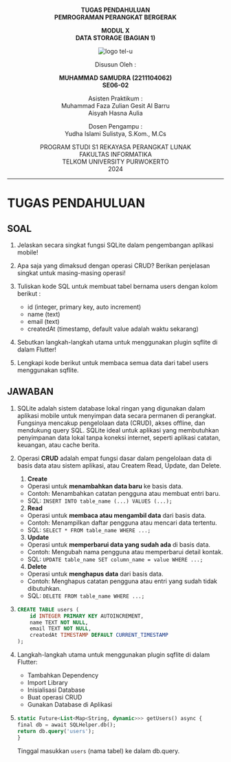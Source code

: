<div align="center">

**TUGAS PENDAHULUAN**  
**PEMROGRAMAN PERANGKAT BERGERAK**

**MODUL X**  
**DATA STORAGE (BAGIAN 1)**

![logo tel-u](https://github.com/user-attachments/assets/3a44181d-9c92-47f6-8cf0-87755117fd99)

Disusun Oleh :

**MUHAMMAD SAMUDRA (2211104062)**  
**SE06-02**

Asisten Praktikum :  
Muhammad Faza Zulian Gesit Al Barru  
Aisyah Hasna Aulia

Dosen Pengampu :  
Yudha Islami Sulistya, S.Kom., M.Cs

PROGRAM STUDI S1 REKAYASA PERANGKAT LUNAK  
FAKULTAS INFORMATIKA  
TELKOM UNIVERSITY PURWOKERTO  
2024

</div>

---

# TUGAS PENDAHULUAN

## SOAL

1. Jelaskan secara singkat fungsi SQLite dalam pengembangan aplikasi mobile!

2. Apa saja yang dimaksud dengan operasi CRUD? Berikan penjelasan singkat untuk masing-masing operasi!

3. Tuliskan kode SQL untuk membuat tabel bernama users dengan kolom berikut :
    - id (integer, primary key, auto increment)
    - name (text)
    - email (text)
    - createdAt (timestamp, default value adalah waktu sekarang)

4. Sebutkan langkah-langkah utama untuk menggunakan plugin sqflite di dalam Flutter!

5. Lengkapi kode berikut untuk membaca semua data dari tabel users menggunakan sqflite.

## JAWABAN
1. SQLite adalah sistem database lokal ringan yang digunakan dalam aplikasi mobile untuk menyimpan data secara permanen di perangkat. Fungsinya mencakup pengelolaan data (CRUD), akses offline, dan mendukung query SQL. SQLite ideal untuk aplikasi yang membutuhkan penyimpanan data lokal tanpa koneksi internet, seperti aplikasi catatan, keuangan, atau cache berita.

2. Operasi **CRUD** adalah empat fungsi dasar dalam pengelolaan data di basis data atau sistem aplikasi, atau Createm Read, Update, dan Delete. 

    1. **Create**  
    - Operasi untuk **menambahkan data baru** ke basis data.  
    - Contoh: Menambahkan catatan pengguna atau membuat entri baru.  
    - SQL: `INSERT INTO table_name (...) VALUES (...);`  

    2. **Read**  
    - Operasi untuk **membaca atau mengambil data** dari basis data.  
    - Contoh: Menampilkan daftar pengguna atau mencari data tertentu.  
    - SQL: `SELECT * FROM table_name WHERE ...;`  

    3. **Update**  
    - Operasi untuk **memperbarui data yang sudah ada** di basis data.  
    - Contoh: Mengubah nama pengguna atau memperbarui detail kontak.  
    - SQL: `UPDATE table_name SET column_name = value WHERE ...;`  

    4. **Delete**  
    - Operasi untuk **menghapus data** dari basis data.  
    - Contoh: Menghapus catatan pengguna atau entri yang sudah tidak dibutuhkan.  
    - SQL: `DELETE FROM table_name WHERE ...;`  

    
3. 
    ```sql
    CREATE TABLE users (
        id INTEGER PRIMARY KEY AUTOINCREMENT,
        name TEXT NOT NULL,
        email TEXT NOT NULL,
        createdAt TIMESTAMP DEFAULT CURRENT_TIMESTAMP
    );
    ```

4. Langkah-langkah utama untuk menggunakan plugin sqflite di dalam Flutter:
    - Tambahkan Dependency
    - Import Library
    - Inisialisasi Database
    - Buat operasi CRUD
    - Gunakan Database di Aplikasi

5. 
    ```sql
    static Future<List<Map<String, dynamic>>> getUsers() async {
    final db = await SQLHelper.db();
    return db.query('users'); 
    }
    ```
    Tinggal masukkan `users` (nama tabel) ke dalam db.query.
    
